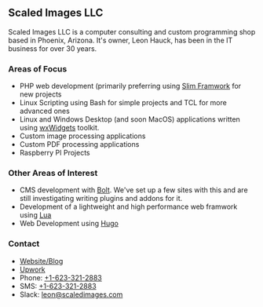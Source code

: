 ## Scaled Images LLC

Scaled Images LLC is a computer consulting and custom programming shop based in Phoenix, Arizona.  It's owner, 
Leon Hauck, has been in the IT business for over 30 years. 

### Areas of Focus

 - PHP web development (primarily preferring using [Slim Framwork](https://www.slimframework.com/) for new projects
 - Linux Scripting using Bash for simple projects and TCL for more advanced ones
 - Linux and Windows Desktop (and soon MacOS) applications written using [wxWidgets](https://www.wxwidgets.org) toolkit.
 - Custom image processing applications
 - Custom PDF processing applications
 - Raspberry PI Projects
 
### Other Areas of Interest

 - CMS development with [Bolt](https://boltcms.io/).  We've set up a few sites with this and are still investigating writing plugins and addons for it.
 - Development of a lightweight and high performance web framwork using [Lua](https://en.wikipedia.org/wiki/Lua_\(programming_language\))
 - Web Development using [Hugo](https://gohugo.io/)
 
### Contact

 - [Website/Blog](https://scaledimages.com)
 - [Upwork](https://www.upwork.com/freelancers/~01f069fbaa8ddaa3dc)
 - Phone: [+1-623-321-2883](tel:+16233212883)
 - SMS: [+1-623-321-2883](sms:+16233212883)
 - Slack: leon@scaledimages.com
 
